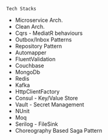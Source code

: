 
	Tech Stacks 
  - Microservice Arch.
  - Clean Arch.
  - Cqrs - MediatR behaviours 
  - Outbox/Inbox Patterns
  - Repository Pattern
  - Automapper
  - FluentValidation
  - Couchbase
  - MongoDb 
  - Redis   
  - Kafka
  - HttpClientFactory
  - Consul - Key/Value Store
  - Vault  - Secret Management
  - NUnit
  - Moq 
  - Serilog - FileSink
  - Choreography Based Saga Pattern
  
